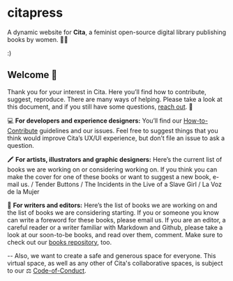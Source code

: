 # citapress

A dynamic website for **Cita**, a feminist open-source digital library publishing books by women. 💪🏻

:)

## Welcome 🐣 

Thank you for your interest in Cita. Here you’ll find how to contribute, suggest, reproduce. There are many ways of helping. Please take a look at this document, and if you still have some questions, [reach out](mailto://citabooks@gmail.com). 👀

💻 **For developers and experience designers:** You’ll find our [How-to-Contribute](#) guidelines and our issues. Feel free to suggest things that you think would improve Cita’s UX/UI experience, but don’t file an issue to ask a question. 

🖍 **For artists, illustrators and graphic designers:** Here’s the current list of books we are working on or considering working on. If you think you can make the cover for one of these books or want to suggest a new book, e-mail us. / Tender Buttons / The Incidents in the Live of a Slave Girl / La Voz de la Mujer

📖 **For writers and editors:** Here’s the list of books we are working on and the list of books we are considering starting. If you or someone you know can write a foreword for these books, please email us. If you are an editor, a careful reader or a writer familiar with Markdown and Github, please take a look at our soon-to-be books, and read over them, comment. Make sure to check out our [books repository](https://github.com/citapress/books), too.

--
Also, we want to create a safe and generous space for everyone. This virtual space, as well as any other of Cita's collaborative spaces, is subject to our ⚖️ [Code-of-Conduct](#).
